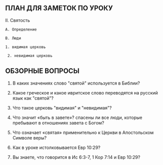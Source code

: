 ## ПЛАН ДЛЯ ЗАМЕТОК ПО УРОКУ

II. Святость

    A. Определение

    B. Люди

  	1. видимая церковь

 	 2. невидимая церковь



## ОБЗОРНЫЕ ВОПРОСЫ

1. В каких значениях слово "святой" используется в Библии?

2. Какое греческое и какое ивритское слово переводятся на русский язык как "святой"?

3. Что такое церковь "видимая" и "невидимая"?

4. Что значит «быть в завете»? спасены ли все люди, которые пребывают в отношениях завета с Богом?

5. Что означает «святая» применительно к Церкви в Апостольском Символе веры?
6. Как в уроке истолковывается Евр 10:29?

7. Вы знаете, что говорится в Ис 6:3-7, 1 Кор 7:14 и Евр 10:29?



 
